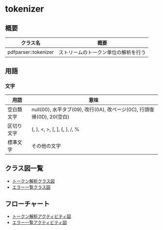 # tokenizer
## 概要
| クラス名 | 概要 |
| --- | --- |
| pdfparser::tokenizer | ストリームのトークン単位の解析を行う |

## 用語
### 文字
| 用語 | 意味 |
| ---- | ---- |
| 空白類文字 | null(00), 水平タブ(09), 改行(0A), 改ページ(0C), 行頭復帰(0D), 20(空白) |
| 区切り文字 | (, ), <, >, [, ], {, }, /, % |
| 標準文字 | その他の文字 |

## クラス図一覧
- [トークン解析クラス図](tokenizer.class.pu)
- [エラー一覧クラス図](tokenizer_errors.class.pu)

## フローチャート
- [トークン解析アクティビティ図](tokenizer.activity.pu)
- [エラー一覧アクティビティ図](tokenizer_errors.activity.pu)
